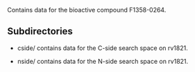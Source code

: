 Contains data for the bioactive compound F1358-0264.

## Subdirectories

- cside/ contains data for the C-side search space on rv1821.

- nside/ contains data for the N-side search space on rv1821.

